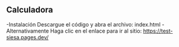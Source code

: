 ## Calculadora 

  -Instalación
    Descargue el código y abra el archivo: index.html
-Alternativamente
    Haga clic en el enlace para ir al sitio: https://test-siesa.pages.dev/
